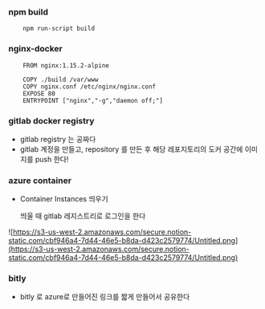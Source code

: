 ### npm build
```
    npm run-script build
```
### nginx-docker

 
```
    FROM nginx:1.15.2-alpine
    
    COPY ./build /var/www
    COPY nginx.conf /etc/nginx/nginx.conf
    EXPOSE 80
    ENTRYPOINT ["nginx","-g","daemon off;"]
```
### gitlab docker registry

- gitlab registry 는 공짜다
- gitlab 계정을 만들고, repository 를 만든 후 해당 레포지토리의 도커 공간에 이미지를 push 한다!

### azure container

- Container Instances 띄우기

    띄울 때 gitlab 레지스트리로 로그인을 한다 

![https://s3-us-west-2.amazonaws.com/secure.notion-static.com/cbf946a4-7d44-46e5-b8da-d423c2579774/Untitled.png](https://s3-us-west-2.amazonaws.com/secure.notion-static.com/cbf946a4-7d44-46e5-b8da-d423c2579774/Untitled.png)

### bitly

- bitly 로 azure로 만들어진 링크를 짧게 만들어서 공유한다
